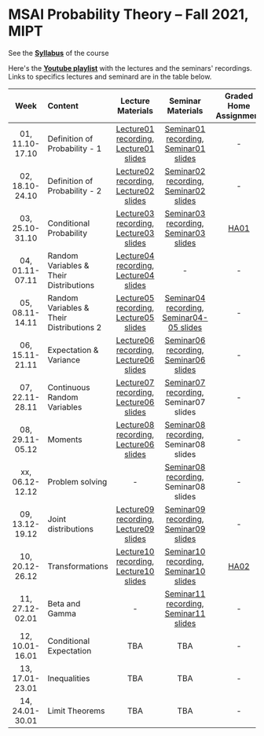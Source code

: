 # MSAI Probability Theory – Fall 2021, MIPT

See the [**Syllabus**](https://github.com/girafe-ai/msai-probability/blob/master/Syllabus.md) of the course

Here's the [**Youtube playlist**](https://youtube.com/playlist?list=PLJR10EXrBaAu2GbqLvxt30bhtRGFjjii9) with the lectures and the seminars' recordings. Links to specifics lectures and seminard are in the table below.

| Week   | Content                | Lecture Materials | Seminar Materials | Graded Home Assignment | Deadline | Ungraded Home Assignment |
|:------:|:-----------------------|:-------:|:-------:|:-------------------:|:------------------:|:------------------:|
| 01, 11.10-17.10    | Definition of Probability - 1  | [Lecture01 recording](https://youtu.be/m0ACA-pHHhE), [Lecture01 slides](https://github.com/girafe-ai/msai-probability/blob/master/Lecture_Slides/Lecture01/Lecture01.pdf) | [Seminar01 recording](https://youtu.be/1hdNvWZ027M), [Seminar01 slides](https://github.com/girafe-ai/msai-probability/blob/master/Seminar_materials/Seminar01/Seminar%201%20(Introduction).pdf) | - |  - | - |
| 02, 18.10-24.10    | Definition of Probability - 2  | [Lecture02 recording](https://youtu.be/PQtZ9sudaUU), [Lecture02 slides](https://github.com/girafe-ai/msai-probability/blob/master/Lecture_Slides/Lecture02/Lecture02.pdf) | [Seminar02 recording](https://www.youtube.com/watch?v=CvdN3u6JoFk), [Seminar02 slides](https://github.com/girafe-ai/msai-probability/blob/master/Seminar_materials/Seminar02/Seminar%202%20(Definition%20of%20probability).pdf) | - |  - | - |
| 03, 25.10-31.10    | Conditional Probability | [Lecture03 recording](https://www.youtube.com/watch?v=3xpHTwO81Ys&list=PLJR10EXrBaAu2GbqLvxt30bhtRGFjjii9&index=5), [Lecture03 slides](https://github.com/girafe-ai/msai-probability/blob/master/Lecture_slides/Lecture03/Lecture03.pdf) | [Seminar03 recording](https://www.youtube.com/watch?v=uKVGn8CBCow&list=PLJR10EXrBaAu2GbqLvxt30bhtRGFjjii9&index=6), [Seminar03 slides](https://github.com/girafe-ai/msai-probability/blob/master/Seminar_materials/Seminar03/Seminar%203%20(Conditional%20probability).pdf) | [HA01](https://github.com/girafe-ai/msai-probability/blob/master/home_assignments/MSAI_Prob_HW1.pdf) |  2021-11-28 23:59 | - |
| 04, 01.11-07.11    | Random Variables & Their Distributions | [Lecture04 recording](https://www.youtube.com/watch?v=0ZU3KfRVkQQ&list=PLJR10EXrBaAu2GbqLvxt30bhtRGFjjii9&index=7), [Lecture04 slides](https://github.com/girafe-ai/msai-probability/blob/master/Lecture_slides/Lecture04/Lecture04.pdf) | - | - |  - | - |
| 05, 08.11-14.11    | Random Variables & Their Distributions 2 | [Lecture05 recording](https://www.youtube.com/watch?v=5HxE-V2QN5U&list=PLJR10EXrBaAu2GbqLvxt30bhtRGFjjii9&index=8), [Lecture05 slides](https://github.com/girafe-ai/msai-probability/blob/master/Lecture_slides/Lecture05/Lecture05.pdf) | [Seminar04 recording](https://www.youtube.com/watch?v=9F2cuE7Na7A&list=PLJR10EXrBaAu2GbqLvxt30bhtRGFjjii9&index=10), [Seminar04-05 slides](https://github.com/girafe-ai/msai-probability/blob/master/Seminar_materials/Seminar04-05/Seminar%204-5%20(Random%20variables).pdf) | - | - | - |
| 06, 15.11-21.11    | Expectation & Variance | [Lecture06 recording](https://www.youtube.com/watch?v=0qJU6DInFkM&list=PLJR10EXrBaAu2GbqLvxt30bhtRGFjjii9&index=9), [Lecture06 slides](https://github.com/girafe-ai/msai-probability/blob/master/Lecture_slides/Lecture06/Lecture06.pdf) | [Seminar06 recording](https://www.youtube.com/watch?v=ESbFLsCMsQw&list=PLJR10EXrBaAu2GbqLvxt30bhtRGFjjii9&index=12), [Seminar06 slides](https://github.com/girafe-ai/msai-probability/blob/master/Seminar_materials/Seminar06/Seminar%206%20(Expectation%20and%20Variance).pdf) | - |  - | - |
| 07, 22.11-28.11    | Continuous Random Variables | [Lecture07 recording](https://www.youtube.com/watch?v=ajTwpm6Xmpk&list=PLJR10EXrBaAu2GbqLvxt30bhtRGFjjii9&index=13), [Lecture06 slides](https://github.com/girafe-ai/msai-probability/blob/master/Lecture_slides/Lecture07/Lecture07.pdf) | [Seminar07 recording](https://www.youtube.com/watch?v=oTwdG5WlvAo&list=PLJR10EXrBaAu2GbqLvxt30bhtRGFjjii9&index=14), Seminar07 slides | - | - | - |
| 08, 29.11-05.12    | Moments | [Lecture08 recording](https://www.youtube.com/watch?v=fAYzyN1HiKU&list=PLJR10EXrBaAu2GbqLvxt30bhtRGFjjii9&index=15), [Lecture06 slides](https://github.com/girafe-ai/msai-probability/blob/master/Lecture_slides/Lecture08/Lecture08.pdf) | [Seminar08 recording](https://www.youtube.com/watch?v=6zUYTjaSYPE&list=PLJR10EXrBaAu2GbqLvxt30bhtRGFjjii9&index=16), Seminar08 slides | - |  - | - |
| xx, 06.12-12.12    | Problem solving | - | [Seminar08 recording](https://www.youtube.com/watch?v=YX1652hfKgo&list=PLJR10EXrBaAu2GbqLvxt30bhtRGFjjii9&index=17), Seminar08 slides | - |  - | - |
| 09, 13.12-19.12    | Joint distributions | [Lecture09 recording](https://www.youtube.com/watch?v=0qJU6DInFkM&list=PLJR10EXrBaAu2GbqLvxt30bhtRGFjjii9&index=9), [Lecture09 slides](https://github.com/girafe-ai/msai-probability/blob/master/Lecture_slides/Lecture09/Lecture09.pdf) | [Seminar09 recording](https://www.youtube.com/watch?v=9uoKBWdvfUk&list=PLJR10EXrBaAu2GbqLvxt30bhtRGFjjii9&index=19), [Seminar09 slides](https://github.com/girafe-ai/msai-probability/blob/master/Seminar_materials/Seminar09/Seminar%209%20(Random%20vector).pdf) | - |  - | - |
| 10, 20.12-26.12    | Transformations | [Lecture10 recording](https://www.youtube.com/watch?v=5K8Jkr3Eatg&list=PLJR10EXrBaAu2GbqLvxt30bhtRGFjjii9&index=20), [Lecture10 slides](https://github.com/girafe-ai/msai-probability/blob/master/Lecture_slides/Lecture10/Lecture10.pdf) | [Seminar10 recording](https://www.youtube.com/watch?v=C9iV-0bb6IY&list=PLJR10EXrBaAu2GbqLvxt30bhtRGFjjii9&index=21), [Seminar10 slides](https://github.com/girafe-ai/msai-probability/blob/master/Seminar_materials/Seminar10/Seminar%2010%20(Transformations).pdf) | [HA02](https://github.com/girafe-ai/msai-probability/blob/master/home_assignments/MSAI_Prob_HW2.pdf) |  2022-01-16 23:59 | [SP10](https://github.com/girafe-ai/msai-probability/blob/master/practice_problems/MSAI_Prob_Seminar_10_practice_problems.pdf) |
| 11, 27.12-02.01    | Beta and Gamma | - | [Seminar11 recording](https://www.youtube.com/watch?v=kXVYihOtS78&list=PLJR10EXrBaAu2GbqLvxt30bhtRGFjjii9&index=22), [Seminar11 slides](https://github.com/girafe-ai/msai-probability/blob/master/Seminar_materials/Seminar11/Seminar%2011%20(Beta%20and%20Gamma).pdf) | - |  - | [SP11](https://github.com/girafe-ai/msai-probability/blob/master/practice_problems/MSAI_Prob_Seminar_11_practice_problems.pdf) |
| 12, 10.01-16.01    | Conditional Expectation | TBA | TBA | - |  - | - |
| 13, 17.01-23.01    | Inequalities | TBA | TBA | - |  - | - |
| 14, 24.01-30.01    | Limit Theorems | TBA | TBA | - |  - | - |
